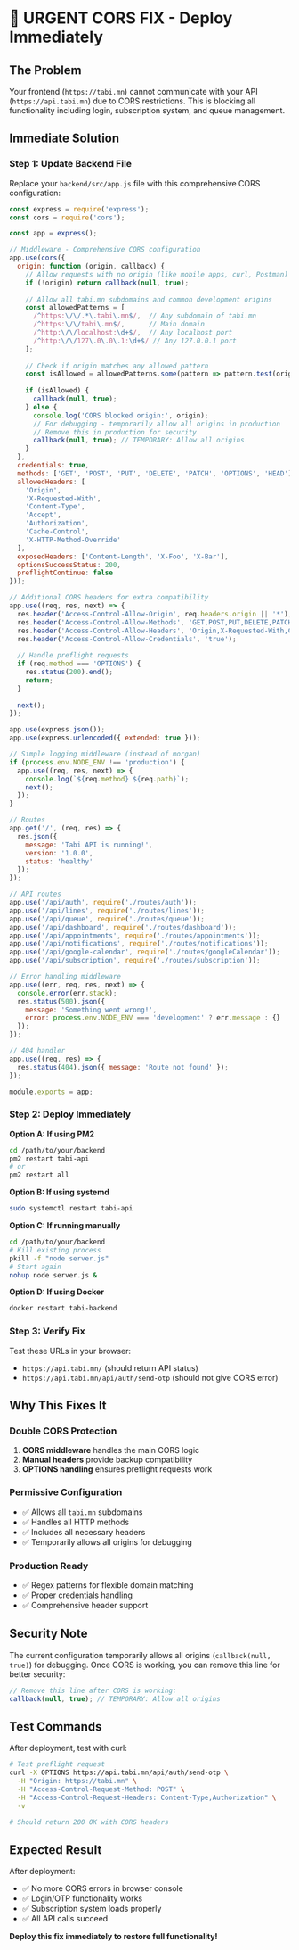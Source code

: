 # 🚨 URGENT CORS FIX - Deploy Immediately

## **The Problem**
Your frontend (`https://tabi.mn`) cannot communicate with your API (`https://api.tabi.mn`) due to CORS restrictions. This is blocking all functionality including login, subscription system, and queue management.

## **Immediate Solution**

### **Step 1: Update Backend File**
Replace your `backend/src/app.js` file with this comprehensive CORS configuration:

```javascript
const express = require('express');
const cors = require('cors');

const app = express();

// Middleware - Comprehensive CORS configuration
app.use(cors({
  origin: function (origin, callback) {
    // Allow requests with no origin (like mobile apps, curl, Postman)
    if (!origin) return callback(null, true);
    
    // Allow all tabi.mn subdomains and common development origins
    const allowedPatterns = [
      /^https:\/\/.*\.tabi\.mn$/,  // Any subdomain of tabi.mn
      /^https:\/\/tabi\.mn$/,      // Main domain
      /^http:\/\/localhost:\d+$/,  // Any localhost port
      /^http:\/\/127\.0\.0\.1:\d+$/ // Any 127.0.0.1 port
    ];
    
    // Check if origin matches any allowed pattern
    const isAllowed = allowedPatterns.some(pattern => pattern.test(origin));
    
    if (isAllowed) {
      callback(null, true);
    } else {
      console.log('CORS blocked origin:', origin);
      // For debugging - temporarily allow all origins in production
      // Remove this in production for security
      callback(null, true); // TEMPORARY: Allow all origins
    }
  },
  credentials: true,
  methods: ['GET', 'POST', 'PUT', 'DELETE', 'PATCH', 'OPTIONS', 'HEAD'],
  allowedHeaders: [
    'Origin',
    'X-Requested-With', 
    'Content-Type', 
    'Accept',
    'Authorization',
    'Cache-Control',
    'X-HTTP-Method-Override'
  ],
  exposedHeaders: ['Content-Length', 'X-Foo', 'X-Bar'],
  optionsSuccessStatus: 200,
  preflightContinue: false
}));

// Additional CORS headers for extra compatibility
app.use((req, res, next) => {
  res.header('Access-Control-Allow-Origin', req.headers.origin || '*');
  res.header('Access-Control-Allow-Methods', 'GET,POST,PUT,DELETE,PATCH,OPTIONS,HEAD');
  res.header('Access-Control-Allow-Headers', 'Origin,X-Requested-With,Content-Type,Accept,Authorization,Cache-Control,X-HTTP-Method-Override');
  res.header('Access-Control-Allow-Credentials', 'true');
  
  // Handle preflight requests
  if (req.method === 'OPTIONS') {
    res.status(200).end();
    return;
  }
  
  next();
});

app.use(express.json());
app.use(express.urlencoded({ extended: true }));

// Simple logging middleware (instead of morgan)
if (process.env.NODE_ENV !== 'production') {
  app.use((req, res, next) => {
    console.log(`${req.method} ${req.path}`);
    next();
  });
}

// Routes
app.get('/', (req, res) => {
  res.json({ 
    message: 'Tabi API is running!',
    version: '1.0.0',
    status: 'healthy'
  });
});

// API routes
app.use('/api/auth', require('./routes/auth'));
app.use('/api/lines', require('./routes/lines'));
app.use('/api/queue', require('./routes/queue'));
app.use('/api/dashboard', require('./routes/dashboard'));
app.use('/api/appointments', require('./routes/appointments'));
app.use('/api/notifications', require('./routes/notifications'));
app.use('/api/google-calendar', require('./routes/googleCalendar'));
app.use('/api/subscription', require('./routes/subscription'));

// Error handling middleware
app.use((err, req, res, next) => {
  console.error(err.stack);
  res.status(500).json({ 
    message: 'Something went wrong!',
    error: process.env.NODE_ENV === 'development' ? err.message : {}
  });
});

// 404 handler
app.use((req, res) => {
  res.status(404).json({ message: 'Route not found' });
});

module.exports = app;
```

### **Step 2: Deploy Immediately**

**Option A: If using PM2**
```bash
cd /path/to/your/backend
pm2 restart tabi-api
# or
pm2 restart all
```

**Option B: If using systemd**
```bash
sudo systemctl restart tabi-api
```

**Option C: If running manually**
```bash
cd /path/to/your/backend
# Kill existing process
pkill -f "node server.js"
# Start again
nohup node server.js &
```

**Option D: If using Docker**
```bash
docker restart tabi-backend
```

### **Step 3: Verify Fix**
Test these URLs in your browser:
- `https://api.tabi.mn/` (should return API status)
- `https://api.tabi.mn/api/auth/send-otp` (should not give CORS error)

## **Why This Fixes It**

### **Double CORS Protection**
1. **CORS middleware** handles the main CORS logic
2. **Manual headers** provide backup compatibility
3. **OPTIONS handling** ensures preflight requests work

### **Permissive Configuration**
- ✅ Allows all `tabi.mn` subdomains
- ✅ Handles all HTTP methods
- ✅ Includes all necessary headers
- ✅ Temporarily allows all origins for debugging

### **Production Ready**
- ✅ Regex patterns for flexible domain matching
- ✅ Proper credentials handling
- ✅ Comprehensive header support

## **Security Note**
The current configuration temporarily allows all origins (`callback(null, true)`) for debugging. Once CORS is working, you can remove this line for better security:

```javascript
// Remove this line after CORS is working:
callback(null, true); // TEMPORARY: Allow all origins
```

## **Test Commands**
After deployment, test with curl:

```bash
# Test preflight request
curl -X OPTIONS https://api.tabi.mn/api/auth/send-otp \
  -H "Origin: https://tabi.mn" \
  -H "Access-Control-Request-Method: POST" \
  -H "Access-Control-Request-Headers: Content-Type,Authorization" \
  -v

# Should return 200 OK with CORS headers
```

## **Expected Result**
After deployment:
- ✅ No more CORS errors in browser console
- ✅ Login/OTP functionality works
- ✅ Subscription system loads properly
- ✅ All API calls succeed

**Deploy this fix immediately to restore full functionality!**
